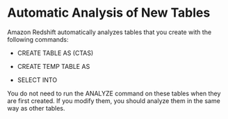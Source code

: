 # Automatic Analysis of New Tables<a name="c_ctas_auto_analyze"></a>

Amazon Redshift automatically analyzes tables that you create with the following commands: 

+ CREATE TABLE AS \(CTAS\) 

+ CREATE TEMP TABLE AS 

+ SELECT INTO 

You do not need to run the ANALYZE command on these tables when they are first created\. If you modify them, you should analyze them in the same way as other tables\. 